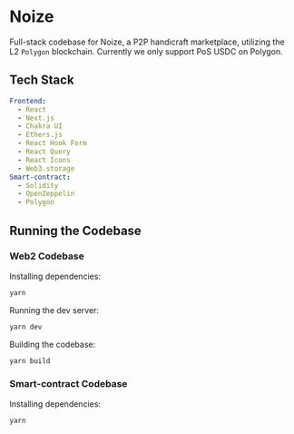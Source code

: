 # Noize

Full-stack codebase for Noize, a P2P handicraft marketplace, utilizing the L2 `Polygon` blockchain. Currently we only support PoS USDC on Polygon.

## Tech Stack

```yaml
Frontend:
  - React
  - Next.js
  - Chakra UI
  - Ethers.js
  - React Hook Form
  - React Query
  - React Icons
  - Web3.storage
Smart-contract:
  - Solidity
  - OpenZeppelin
  - Polygon
```

## Running the Codebase

### Web2 Codebase

Installing dependencies:

```bash
yarn
```

Running the dev server:

```bash
yarn dev
```

Building the codebase:

```bash
yarn build
```

### Smart-contract Codebase

Installing dependencies:

```bash
yarn
```
